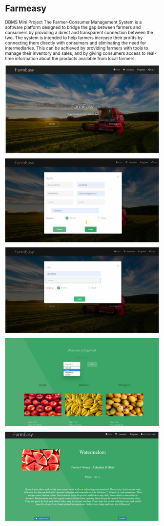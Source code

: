 # Farmeasy
DBMS Mini Project
The Farmer-Consumer Management System is a software platform designed to bridge the gap
between farmers and consumers by providing a direct and transparent connection between the two. The
system is intended to help farmers increase their profits by connecting them directly with consumers and
eliminating the need for intermediaries. This can be achieved by providing farmers with tools to manage
their inventory and sales, and by giving consumers access to real-time information about the products
available from local farmers.


![Header Image-](1.png)


![Header Image-](2.png)

![Header Image-](3.png)

![Header Image-](4.png)

![Header Image-](5.png)
